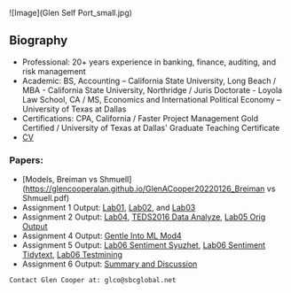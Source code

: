 ![Image](Glen Self Port_small.jpg)
## Biography

- Professional: 20+ years experience in banking, finance, auditing, and risk management
- Academic: BS, Accounting – California State University, Long Beach / MBA - California State University, Northridge / Juris Doctorate - Loyola Law School, CA / MS, Economics and International Political Economy – University of Texas at Dallas
- Certifications: CPA, California / Faster Project Management Gold Certified / University of Texas at Dallas' Graduate Teaching Certificate
- [CV](https://github.com/GlenCooperAlan/GlenACooper/blob/e218e77a99cfa9d2a367705ac7954878c9557bb9/GlenCooper_Resume_GetHub.pdf)

### Papers:
- [Models, Breiman vs Shmuell](https://glencooperalan.github.io/GlenACooper20220126_Breiman vs Shmuell.pdf)
- Assignment 1 Output: [Lab01](https://glencooperalan.github.io/GlenACooper/KnowledgeMiningEPPS-6323DrHoLab01Assignment1GlenCreated.pdf), [Lab02](https://glencooperalan.github.io/GlenACooper/KnowledgeMiningEPPS6323DrHoLab02Assignment1GlenCreated.pdf), and [Lab03](https://glencooperalan.github.io/GlenACooper/Lab03_Modified-for-Glen-produce-output_03042022.html)
- Assignment 2 Output: [Lab04](https://glencooperalan.github.io/GlenACooper/Lab04_Glen-Output-20220220_01.html), [TEDS2016 Data Analyze](https://glencooperalan.github.io/GlenACooper/Assignment2WorkonTEDS2016Data.pdf), [Lab05 Orig Output](https://glencooperalan.github.io/GlenACooper/Lab05_for-All-Lab05-Output.html)
- Assignment 4 Output: [Gentle Into ML Mod4](https://glencooperalan.github.io/GlenACooper/GentleIntroMLModule4.html)
- Assignment 5 Output: [Lab06 Sentiment Syuzhet](https://glencooperalan.github.io/GlenACooper/Lab06_sentiment_syuzhet01_Glen_Version.html), [Lab06 Sentiment Tidytext](https://glencooperalan.github.io/GlenACooper/Lab_sentiment_tidytext01_Glen-Version02.html), [Lab06 Testmining](https://glencooperalan.github.io/GlenACooper/Lab06_textmining01_Glen-Version.html)
- Assignment 6 Output: [Summary and Discussion](https://glencooperalan.github.io/GlenACooper/Assignment06_SummaryandDiscussion.pdf)







```
Contact Glen Cooper at: glco@sbcglobal.net
```
